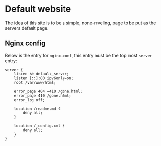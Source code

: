 # Default website

The idea of this site is to be a simple, none-reveling, page to be put as the servers default page.

## Nginx config
Below is the entry for `nginx.conf`, this entry must be the top most `server` entry:

    server {
        listen 80 default_server;
        listen [::]:80 ipv6only=on;
        root /var/www/html;
        
        error_page 404 =410 /gone.html;
        error_page 410 /gone.html;
        error_log off;
        
        location /readme.md {
            deny all;
        }
        
        location /_config.xml {
            deny all;
        }
    }
